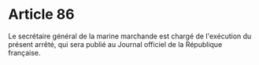 # Article 86

Le secrétaire général de la marine marchande est chargé de l'exécution du présent arrêté, qui sera publié au Journal officiel de la République française.
